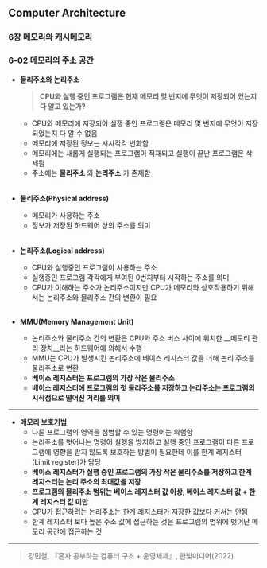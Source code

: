 
## Computer Architecture

### 6장 메모리와 캐시메모리 

### 6-02 메모리의 주소 공간   
- **물리주소와 논리주소**
  <br>
  
    > __CPU와 실행 중인 프로그램은 현재 메모리 몇 번지에 무엇이 저장되어 있는지 다 알고 있는가?__
  - CPU와 메모리에 저장되어 실쟁 중인 프로그램은 메모리 몇 번지에 무엇이 저장되었는지 다 알 수 없음
  - 메모리에 저장된 정보는 시시각각 변화함
  - 메모리에는 새롭게 실행되는 프로그램이 적재되고 실행이 끝난 프로그램은 삭제됨
  - 주소에는 __물리주소__ 와 __논리주소__ 가 존재함
  <br>
- **물리주소(Physical address)**
  - 메모리가 사용하는 주소
  - 정보가 저장된 하드웨어 상의 주소를 의미
  <br>
- **논리주소(Logical address)**
  - CPU와 실행중인 프로그램이 사용하는 주소
  - 실행중인 프로그램 각각에게 부여된 0번지부터 시작하는 주소를 의미
  - CPU가 이해하는 주소가 논리주소이지만 CPU가 메모리와 상호작용하기 위해서는 논리주소와 물리주소 간의 변환이 필요
  <br> 
- **MMU(Memory Management Unit)**
  - 논리주소와 물리주소 간의 변환은 CPU와 주소 버스 사이에 위치한 __메모리 관리 장치__라는 하드웨어에 의해서 수행
  - MMU는 CPU가 발생시킨 논리주소에 베이스 레지스터 값을 더해 논리 주소를 물리주소로 변환
  - __베이스 레지스터는 프로그램의 가장 작은 물리주소__
  - __베이스 레지스터에 프로그램의 첫 물리주소를 저장하고 논리주소는 프로그램의 시작점으로 떨어진 거리를 의미__  

*** 
- **메모리 보호기법**
  - 다른 프로그램의 영역을 침범할 수 있는 명령어는 위험함
  - 논리주소를 벗어나는 명령어 실행을 방지하고 실행 중인 프로그램이 다른 프로그램에 영향을 받지 않도록 보호하는 방법이 필요한데 이를 한계 레지스터(Limit register)가 담당
  - __베이스 레지스터가 실행 중인 프로그램의 가장 작은 물리주소를 저장하고 한계 레지스터는 논리 주소의 최대값을 저장__
  - __프로그램의 물리주소 범위는 베이스 레지스터 값 이상, 베이스 레지스터 값 + 한계 레지스터 값 미만__
  - CPU가 접근하려는 논리주소는 한계 레지스터가 저장한 값보다 커서는 안됨
  - 한계 레지스터 보다 높은 주소 값에 접근하는 것은 프로그램의 범위에 벗어난 메모리 공간에 접근하는 것
  

***
> 강민철, 『혼자 공부하는 컴퓨터 구조 + 운영체제』, 한빛미디어(2022)  
  
